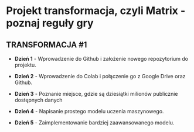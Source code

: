 # Projekt transformacja, czyli Matrix - poznaj reguły gry


## TRANSFORMACJA #1 


* **Dzień 1** - Wprowadzenie do Github i założenie nowego repozytorium do projektu.

* **Dzień 2** - Wprowadzenie do Colab i połączenie go z Google Drive oraz Github. 

* **Dzień 3** - Poznanie miejsce, gdzie są dziesiątki milionów publicznie dostępnych danych 

* **Dzień 4** - Napisanie prostego modelu uczenia maszynowego. 

* **Dzień 5** - Zaimplementowanie bardziej zaawansowanego modelu.
